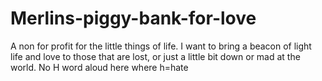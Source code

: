 # Merlins-piggy-bank-for-love
A non for profit for the little things of life. I want to bring a beacon of light life and love to those that are lost, or just a little bit down or mad at the world. No H word aloud here where h=hate

